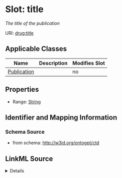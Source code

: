 

# Slot: title


_The title of the publication_



URI: [drug:title](http://w3id.org/ontogpt/drug/title)



<!-- no inheritance hierarchy -->





## Applicable Classes

| Name | Description | Modifies Slot |
| --- | --- | --- |
| [Publication](Publication.md) |  |  no  |







## Properties

* Range: [String](String.md)





## Identifier and Mapping Information







### Schema Source


* from schema: http://w3id.org/ontogpt/ctd




## LinkML Source

<details>
```yaml
name: title
description: The title of the publication
from_schema: http://w3id.org/ontogpt/ctd
rank: 1000
alias: title
owner: Publication
domain_of:
- Publication
range: string

```
</details>